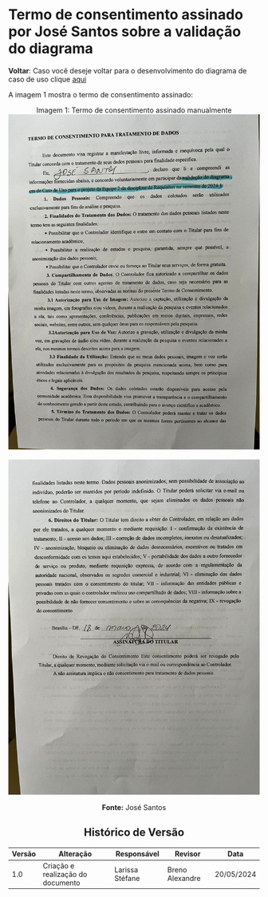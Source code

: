 # Termo de consentimento assinado por José Santos sobre a validação do diagrama

**Voltar**: Caso você deseje voltar para o desenvolvimento do diagrama de caso de uso clique [aqui](ignore/IgnoreDiagramaCasoUso.md)

A imagem 1 mostra o termo de consentimento assinado:

  <div align="center">
    Imagem 1: Termo de consentimento assinado manualmente
    <br>
    <img src="https://raw.githubusercontent.com/Requisitos-de-Software/2024.1-CarteiradeTrabalhoDigital/main/docs/ImagensDiagrama/novasimagensEntrega3/WhatsApp%20Image%202024-05-20%20at%2016.09.08.jpeg">

 <div align="center">
    <br>
    <img src="https://raw.githubusercontent.com/Requisitos-de-Software/2024.1-CarteiradeTrabalhoDigital/main/docs/ImagensDiagrama/novasimagensEntrega3/WhatsApp%20Image%202024-05-20%20at%2016.09.09.jpeg">
   


**Fonte:** José Santos

## Histórico de Versão

| Versão | Alteração                         | Responsável     | Revisor         | Data       |
| ------ | --------------------------------- | --------------- | --------------- | ---------- |
| 1.0    | Criação e realização do documento | Larissa Stéfane | Breno Alexandre | 20/05/2024 |

